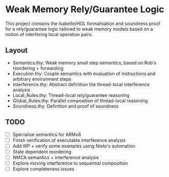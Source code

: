 # Weak Memory Rely/Guarantee Logic

This project contains the Isabelle/HOL formalisation and soundness proof for a rely/guarantee logic tailored to weak memory
models based on a notion of interfering local operation pairs.

## Layout
- Semantics.thy: Weak memory small step semantics, based on Rob's reordering + forwarding
- Execution.thy: Couple semantics with evaluation of instructions and arbitrary environment steps
- Interference.thy: Abstract definition the thread-local interference analysis
- Local_Rules.thy: Thread-local rely/guarantee reasoning
- Global_Rules.thy: Parallel composition of thread-local reasoning
- Soundness.thy: Definition and proof of soundness

## TODO
- [ ] Specialise semantics for ARMv8
- [ ] Finish verification of executable interference analysis
- [ ] Add WP + verify some examples using Nieto's automation
- [ ] State dependent reordering
- [ ] NMCA semantics + interference analysis
- [ ] Explore moving interference to sequential composition
- [ ] Explore completeness issues
